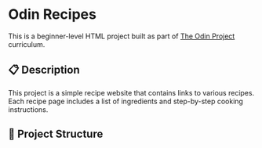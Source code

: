 # Odin Recipes

This is a beginner-level HTML project built as part of [The Odin Project](https://www.theodinproject.com/) curriculum.

## 📋 Description

This project is a simple recipe website that contains links to various recipes. Each recipe page includes a list of ingredients and step-by-step cooking instructions.

## 📁 Project Structure

